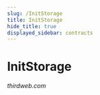 ```yaml
---
slug: /InitStorage
title: InitStorage
hide_title: true
displayed_sidebar: contracts
---
```

# InitStorage

*thirdweb.com*









